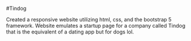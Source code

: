 #Tindog

Created a responsive website utilizing html, css, and the bootstrap 5 framework. Website emulates a startup page for a company called Tindog that is the equivalent of a dating app but for dogs lol.
